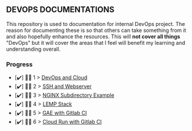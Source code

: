 ## DEVOPS DOCUMENTATIONS

This repository is used to documentation for internal DevOps project. The reason for documenting these is so that others can take something from it and also hopefully enhance the resources. This will **not cover all things** "DevOps" but it will cover the areas that I feel will benefit my learning and understanding overall.

### Progress
- [✔️] 👨‍💻 1 > [DevOps and Cloud](docs/devops-and-cloud.md)
- [✔️] 👨‍💻 2 > [SSH and Webserver](docs/ssh-and-webserver.md)
- [✔️] 👨‍💻 3 > [NGINX Subdirectory Example](docs/nginx-subdirectory.md)
- [✔️] 👨‍💻 4 > [LEMP Stack](docs/lemp-stack.md)
- [✔️] 👨‍💻 5 > [GAE with Gitlab CI](docs/gae-cicd.md)
- [✔️] 👨‍💻 6 > [Cloud Run with Gitlab CI](docs/cloud-run-cicd.md)